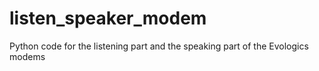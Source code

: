 # listen_speaker_modem
 Python code for the listening part and the speaking part of the Evologics modems
